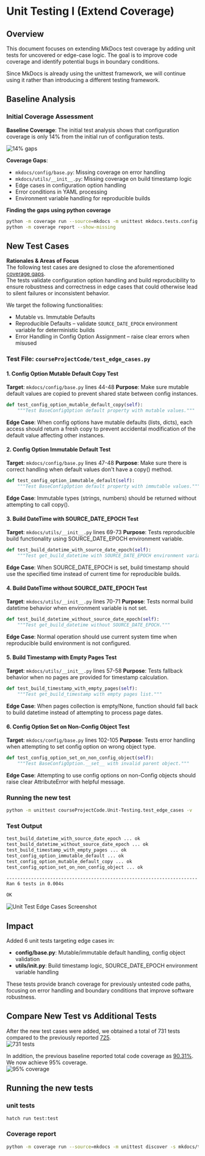 # Unit Testing I (Extend Coverage)

## Overview

This document focuses on extending MkDocs test coverage by adding unit tests for uncovered or edge-case logic. The goal is to improve code coverage and identify potential bugs in boundary conditions.

Since MkDocs is already using the unittest framework, we will continue using it rather than introducing a different testing framework.

## Baseline Analysis

### Initial Coverage Assessment

**Baseline Coverage**:
The initial test analysis shows that configuration coverage is only 14% from the initial run of configuration tests.

![14% gaps](../images/tests/initial_coverage_gap.png)

**Coverage Gaps**:

- `mkdocs/config/base.py`: Missing coverage on error handling
- `mkdocs/utils/__init__.py`: Missing coverage on build timestamp logic
- Edge cases in configuration option handling
- Error conditions in YAML processing
- Environment variable handling for reproducible builds

**Finding the gaps using python coverage**
```bash
python -m coverage run --source=mkdocs -m unittest mkdocs.tests.config.config_tests
python -m coverage report --show-missing
```

## New Test Cases  
**Rationales & Areas of Focus**  
The following test cases are designed to close the aforementioned [coverage gaps](#initial-coverage-assessment).  
The tests validate configuration option handling and build reproducibility to ensure robustness and correctness in edge cases that could otherwise lead to silent failures or inconsistent behavior.  

We target the following functionalities:  
- Mutable vs. Immutable Defaults  
- Reproducible Defaults – validate `SOURCE_DATE_EPOCH` environment variable for deterministic builds  
- Error Handling in Config Option Assignment – raise clear errors when misused

### Test File: `courseProjectCode/test_edge_cases.py`

#### 1. Config Option Mutable Default Copy Test

**Target**: `mkdocs/config/base.py` lines 44-48
**Purpose**: Make sure mutable default values are copied to prevent shared state between config instances.

```python
def test_config_option_mutable_default_copy(self):
    """Test BaseConfigOption default property with mutable values."""
```

**Edge Case**: When config options have mutable defaults (lists, dicts), each access should return a fresh copy to prevent accidental modification of the default value affecting other instances.

#### 2. Config Option Immutable Default Test

**Target**: `mkdocs/config/base.py` lines 47-48
**Purpose**: Make sure there is correct handling when default values don't have a copy() method.

```python
def test_config_option_immutable_default(self):
    """Test BaseConfigOption default property with immutable values."""
```

**Edge Case**: Immutable types (strings, numbers) should be returned without attempting to call copy().

#### 3. Build DateTime with SOURCE_DATE_EPOCH Test

**Target**: `mkdocs/utils/__init__.py` lines 69-73
**Purpose**: Tests reproducible build functionality using SOURCE_DATE_EPOCH environment variable.

```python
def test_build_datetime_with_source_date_epoch(self):
    """Test get_build_datetime with SOURCE_DATE_EPOCH environment variable."""
```

**Edge Case**: When SOURCE_DATE_EPOCH is set, build timestamp should use the specified time instead of current time for reproducible builds.

#### 4. Build DateTime without SOURCE_DATE_EPOCH Test

**Target**: `mkdocs/utils/__init__.py` lines 70-71
**Purpose**: Tests normal build datetime behavior when environment variable is not set.

```python
def test_build_datetime_without_source_date_epoch(self):
    """Test get_build_datetime without SOURCE_DATE_EPOCH."""
```

**Edge Case**: Normal operation should use current system time when reproducible build environment is not configured.

#### 5. Build Timestamp with Empty Pages Test

**Target**: `mkdocs/utils/__init__.py` lines 57-58
**Purpose**: Tests fallback behavior when no pages are provided for timestamp calculation.

```python
def test_build_timestamp_with_empty_pages(self):
    """Test get_build_timestamp with empty pages list."""
```

**Edge Case**: When pages collection is empty/None, function should fall back to build datetime instead of attempting to process page dates.

#### 6. Config Option Set on Non-Config Object Test

**Target**: `mkdocs/config/base.py` lines 102-105
**Purpose**: Tests error handling when attempting to set config option on wrong object type.

```python
def test_config_option_set_on_non_config_object(self):
    """Test BaseConfigOption.__set__ with invalid parent object."""
```

**Edge Case**: Attempting to use config options on non-Config objects should raise clear AttributeError with helpful message.

### Running the new test
```bash
python -m unittest courseProjectCode.Unit-Testing.test_edge_cases -v
```

### Test Output

```bash
test_build_datetime_with_source_date_epoch ... ok
test_build_datetime_without_source_date_epoch ... ok
test_build_timestamp_with_empty_pages ... ok
test_config_option_immutable_default ... ok
test_config_option_mutable_default_copy ... ok
test_config_option_set_on_non_config_object ... ok

----------------------------------------------------------------------
Ran 6 tests in 0.004s

OK
```

![Unit Test Edge Cases Screenshot](../images/tests/aj_unit_test_edgecase.png)

## Impact

Added 6 unit tests targeting edge cases in:

- **config/base.py**: Mutable/immutable default handling, config object validation
- **utils/**init**.py**: Build timestamp logic, SOURCE_DATE_EPOCH environment variable handling

These tests provide branch coverage for previously untested code paths, focusing on error handling and boundary conditions that improve software robustness.

## Compare New Test vs Additional Tests
After the new test cases were added, we obtained a total of 731 tests compared to the previously reported [725](../setup.md#sample-output).  
![731 tests](../images/tests/731_test.png)

In addition, the previous baseline reported total code coverage as [90.31%](../setup.md#total-coverages). We now achieve 95% coverage.  
![95% coverage](../images/tests/95_percent_coverage.png)

## Running the new tests
### unit tests
```bash
hatch run test:test
```

### Coverage report
```bash
python -m coverage run --source=mkdocs -m unittest discover -s mkdocs/tests -p "*_tests.py" && python -m coverage html
```


